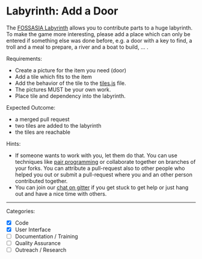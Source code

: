 # Labyrinth: Add a Door

The [FOSSASIA Labyrinth](https://github.com/fossasia/labyrinth/) allows you to contribute parts to a huge labyrinth.
To make the game more interesting, please add a place which can only be entered if something else was done before,
e.g. a door with a key to find, a troll and a meal to prepare, a river and a boat to build, ... .

Requirements:
- Create a picture for the item you need (door)
- Add a tile which fits to the item
- Add the behavior of the tile to the [tiles.js](https://github.com/fossasia/labyrinth/blob/master/js/tiles.js) file.
- The pictures MUST be your own work.
- Place tile and dependency into the labyrinth.

Expected Outcome:
- a merged pull request
- two tiles are added to the labyrinth
- the tiles are reachable

Hints:
- If someone wants to work with you, let them do that. You can use techniques like [pair programming](https://www.youtube.com/watch?v=vgkahOzFH2Q) or collaborate together on branches of your forks. You can attribute a pull-request also to other people who helped you out or submit a pull-request where you and an other person contributed together.
- You can join our [chat on gitter](https://gitter.im/fossasia/labyrinth) if you get stuck to get help or just hang out and have a nice time with others.

---

Categories:
- [X] Code
- [X] User Interface
- [ ] Documentation / Training
- [ ] Quality Assurance
- [ ] Outreach / Research
